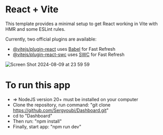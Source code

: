 # React + Vite

This template provides a minimal setup to get React working in Vite with HMR and some ESLint rules.

Currently, two official plugins are available:

- [@vitejs/plugin-react](https://github.com/vitejs/vite-plugin-react/blob/main/packages/plugin-react/README.md) uses [Babel](https://babeljs.io/) for Fast Refresh
- [@vitejs/plugin-react-swc](https://github.com/vitejs/vite-plugin-react-swc) uses [SWC](https://swc.rs/) for Fast Refresh

![Screen Shot 2024-08-09 at 23 59 59](https://github.com/user-attachments/assets/610bf4e2-f128-4cd1-81ba-3905a27a0cb3)

# To run this app

- => NodeJS version 20+ must be installed on your computer
- Clone the repository, run command: "git clone https://github.com/Sergyoubi/Dashboard.git"
- cd to "Dashboard"
- Then run: "npm install"
- Finally, start app: "npm run dev"
